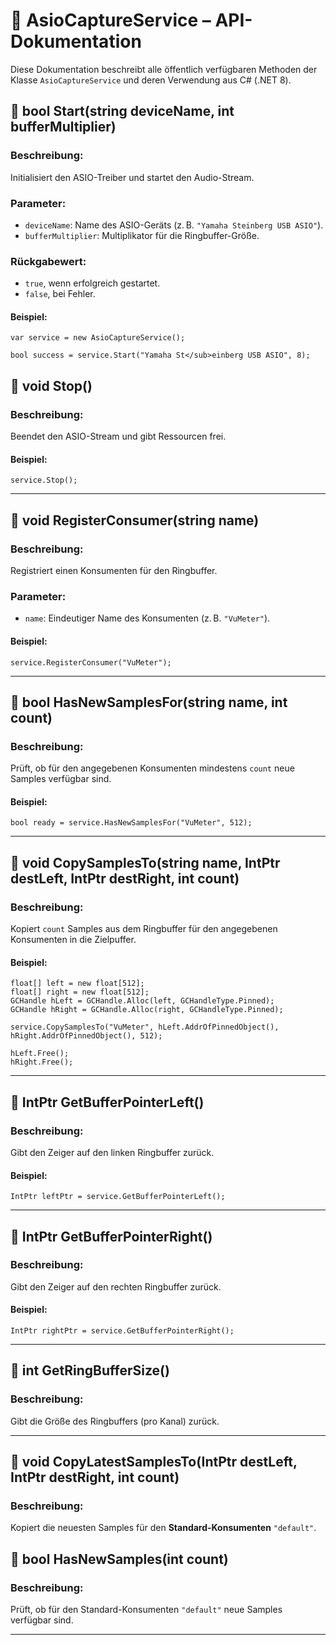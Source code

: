 # 📘 AsioCaptureService – API-Dokumentation

Diese Dokumentation beschreibt alle öffentlich verfügbaren Methoden der Klasse `AsioCaptureService` und deren Verwendung aus C# (.NET 8).

## 🔧 bool Start(string deviceName, int bufferMultiplier)

### Beschreibung:

Initialisiert den ASIO-Treiber und startet den Audio-Stream.

### Parameter:

- `deviceName`: Name des ASIO-Geräts (z. B. `"Yamaha Steinberg USB ASIO"`).
- `bufferMultiplier`: Multiplikator für die Ringbuffer-Größe.

### Rückgabewert:

- `true`, wenn erfolgreich gestartet.
- `false`, bei Fehler.

#### Beispiel:

```
var service = new AsioCaptureService();

bool success = service.Start("Yamaha St</sub>einberg USB ASIO", 8);
```

## 🔧 void Stop()

### Beschreibung:

Beendet den ASIO-Stream und gibt Ressourcen frei.

#### Beispiel:

```Input
service.Stop();
```

---

## 🔧 void RegisterConsumer(string name)

### Beschreibung:

Registriert einen Konsumenten für den Ringbuffer.

### Parameter:

- `name`: Eindeutiger Name des Konsumenten (z. B. `"VuMeter"`).

#### Beispiel:

```Langueage
service.RegisterConsumer("VuMeter");
```

---

## 🔧 bool HasNewSamplesFor(string name, int count)

### Beschreibung:

Prüft, ob für den angegebenen Konsumenten mindestens `count` neue Samples verfügbar sind.

#### Beispiel:

```Langueage
bool ready = service.HasNewSamplesFor("VuMeter", 512);
```

---

## 🔧 void CopySamplesTo(string name, IntPtr destLeft, IntPtr destRight, int count)

### Beschreibung:

Kopiert `count` Samples aus dem Ringbuffer für den angegebenen Konsumenten in die Zielpuffer.

#### Beispiel:

```Language
float[] left = new float[512];
float[] right = new float[512];
GCHandle hLeft = GCHandle.Alloc(left, GCHandleType.Pinned);
GCHandle hRight = GCHandle.Alloc(right, GCHandleType.Pinned);

service.CopySamplesTo("VuMeter", hLeft.AddrOfPinnedObject(), hRight.AddrOfPinnedObject(), 512);

hLeft.Free();
hRight.Free();
```

---

## 🔧 IntPtr GetBufferPointerLeft()

### Beschreibung:

Gibt den Zeiger auf den linken Ringbuffer zurück.

#### Beispiel:

```Language
IntPtr leftPtr = service.GetBufferPointerLeft();
```

---

## 🔧 IntPtr GetBufferPointerRight()

### Beschreibung:

Gibt den Zeiger auf den rechten Ringbuffer zurück.

#### Beispiel:

```Language
IntPtr rightPtr = service.GetBufferPointerRight();
```

---

## 🔧 int GetRingBufferSize()

### Beschreibung:

Gibt die Größe des Ringbuffers (pro Kanal) zurück.

---

## 🔧 void CopyLatestSamplesTo(IntPtr destLeft, IntPtr destRight, int count)

### Beschreibung:

Kopiert die neuesten Samples für den **Standard-Konsumenten** `"default"`.

## 🔧 bool HasNewSamples(int count)

### Beschreibung:

Prüft, ob für den Standard-Konsumenten `"default"` neue Samples verfügbar sind.

---
